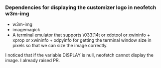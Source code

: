 
### Dependencies for displaying the customizer logo in neofetch w3m-img

- w3m-img
- imagemagick
- A terminal emulator that supports \033[14t or xdotool or xwininfo + xprop or xwininfo + xdpyinfo for getting the 
terminal window size in pixels so that we can size the image correctly.

I noticed that if the variable DISPLAY is null, neofetch cannot display the image. I already raised PR.



